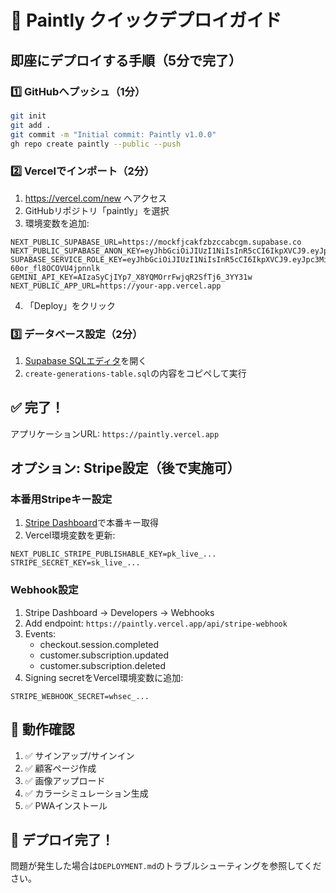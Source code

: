 # 🚀 Paintly クイックデプロイガイド

## 即座にデプロイする手順（5分で完了）

### 1️⃣ GitHubへプッシュ（1分）
```bash
git init
git add .
git commit -m "Initial commit: Paintly v1.0.0"
gh repo create paintly --public --push
```

### 2️⃣ Vercelでインポート（2分）
1. https://vercel.com/new へアクセス
2. GitHubリポジトリ「paintly」を選択
3. 環境変数を追加:
```
NEXT_PUBLIC_SUPABASE_URL=https://mockfjcakfzbzccabcgm.supabase.co
NEXT_PUBLIC_SUPABASE_ANON_KEY=eyJhbGciOiJIUzI1NiIsInR5cCI6IkpXVCJ9.eyJpc3MiOiJzdXBhYmFzZSIsInJlZiI6Im1vY2tmamNha2Z6YnpjY2FiY2dtIiwicm9sZSI6ImFub24iLCJpYXQiOjE3NTc0NDA5MDgsImV4cCI6MjA3MzAxNjkwOH0.Y1cSlcOIKJMTa5gjf6jsoygphQZSMUT_xxciNVIMVoM
SUPABASE_SERVICE_ROLE_KEY=eyJhbGciOiJIUzI1NiIsInR5cCI6IkpXVCJ9.eyJpc3MiOiJzdXBhYmFzZSIsInJlZiI6Im1vY2tmamNha2Z6YnpjY2FiY2dtIiwicm9sZSI6InNlcnZpY2Vfcm9sZSIsImlhdCI6MTc1NzQ0MDkwOCwiZXhwIjoyMDczMDE2OTA4fQ.JZnPLDSxp3irtIMKC8LPCE-60or_fl8OCOVU4jpnnlk
GEMINI_API_KEY=AIzaSyCjIYp7_X8YQMOrrFwjqR2SfTj6_3YY31w
NEXT_PUBLIC_APP_URL=https://your-app.vercel.app
```
4. 「Deploy」をクリック

### 3️⃣ データベース設定（2分）
1. [Supabase SQLエディタ](https://supabase.com/dashboard/project/mockfjcakfzbzccabcgm/sql)を開く
2. `create-generations-table.sql`の内容をコピペして実行

## ✅ 完了！

アプリケーションURL: `https://paintly.vercel.app`

## オプション: Stripe設定（後で実施可）

### 本番用Stripeキー設定
1. [Stripe Dashboard](https://dashboard.stripe.com)で本番キー取得
2. Vercel環境変数を更新:
```
NEXT_PUBLIC_STRIPE_PUBLISHABLE_KEY=pk_live_...
STRIPE_SECRET_KEY=sk_live_...
```

### Webhook設定
1. Stripe Dashboard → Developers → Webhooks
2. Add endpoint: `https://paintly.vercel.app/api/stripe-webhook`
3. Events: 
   - checkout.session.completed
   - customer.subscription.updated
   - customer.subscription.deleted
4. Signing secretをVercel環境変数に追加:
```
STRIPE_WEBHOOK_SECRET=whsec_...
```

## 📱 動作確認

1. ✅ サインアップ/サインイン
2. ✅ 顧客ページ作成
3. ✅ 画像アップロード
4. ✅ カラーシミュレーション生成
5. ✅ PWAインストール

## 🎉 デプロイ完了！

問題が発生した場合は`DEPLOYMENT.md`のトラブルシューティングを参照してください。
